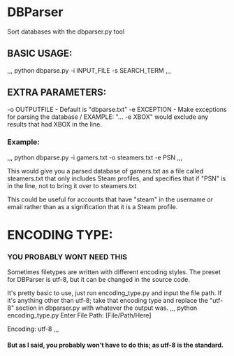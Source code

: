 # DBParser
Sort databases with the dbparser.py tool

## BASIC USAGE:
,,,
python dbparse.py -i INPUT_FILE -s SEARCH_TERM
,,,
## EXTRA PARAMETERS:

-o OUTPUTFILE - Default is "dbparse.txt"
-e EXCEPTION - Make exceptions for parsing the database / EXAMPLE: "... -e XBOX" would exclude any results that had XBOX in the line.

### Example:
,,,
python dbparse.py -i gamers.txt -o steamers.txt -e PSN
,,,

This would give you a parsed database of gamers.txt as a file called steamers.txt that only includes Steam profiles,
and specifies that if "PSN" is in the line, not to bring it over to steamers.txt

This could be useful for accounts that have "steam" in the username or email rather than as a signification that it is a Steam profile.

# ENCODING TYPE:

### YOU PROBABLY WONT NEED THIS

Sometimes filetypes are written with different encoding styles. The preset for DBParser is utf-8, but it can be changed in the source code.

It's pretty basic to use, just run encoding_type.py and input the file path. If it's anything other than utf-8; take that encoding type and replace the "utf-8" section in dbparser.py with whatever the output was.
,,,
python encoding_type.py
Enter File Path: [File/Path/Here]

 Encoding: utf-8
,,,
#### But as I said, you probably won't have to do this; as utf-8 is the standard.
